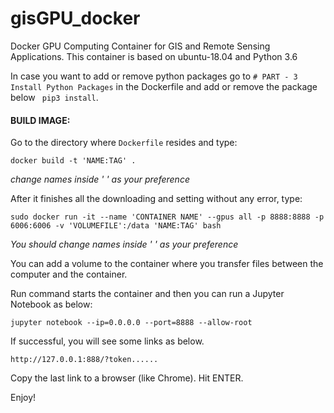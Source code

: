 # gisGPU_docker
Docker GPU Computing Container for GIS and Remote Sensing Applications. This container is based on ubuntu-18.04 and Python 3.6

In case you want to add or remove python packages go to ```# PART - 3 Install Python Packages``` in the Dockerfile and add or remove the package below  ``` pip3 install```. 

#### BUILD IMAGE:

Go to the directory where ```Dockerfile``` resides and type:
```
docker build -t 'NAME:TAG' .
```
*change names inside ' ' as your preference*

After it finishes all the downloading and setting without any error, type:
```
sudo docker run -it --name 'CONTAINER NAME' --gpus all -p 8888:8888 -p 6006:6006 -v 'VOLUMEFILE':/data 'NAME:TAG' bash
```
*You should change names inside ' ' as your preference*

You can add a volume to the container where you transfer files between the computer and the container.

Run command starts the container and then you can run a Jupyter Notebook as below:
 
```
jupyter notebook --ip=0.0.0.0 --port=8888 --allow-root
```
If successful, you will see some links as below.

```
http://127.0.0.1:888/?token......
```

Copy the last link to a browser (like Chrome). Hit ENTER.

Enjoy!
